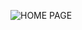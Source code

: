 

![HOME PAGE]([image_url](https://github.com/murshi-xd/Pizza-sales-analysis/blob/main/home.png)https://github.com/murshi-xd/Pizza-sales-analysis/blob/main/home.png)
